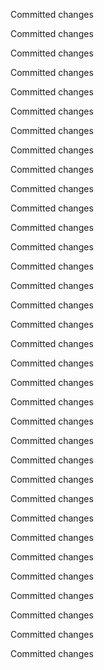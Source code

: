 Committed changes

Committed changes

Committed changes

Committed changes

Committed changes

Committed changes

Committed changes

Committed changes

Committed changes

Committed changes

Committed changes

Committed changes

Committed changes

Committed changes

Committed changes

Committed changes

Committed changes

Committed changes

Committed changes

Committed changes

Committed changes

Committed changes

Committed changes

Committed changes

Committed changes

Committed changes

Committed changes

Committed changes

Committed changes

Committed changes

Committed changes

Committed changes

Committed changes

Committed changes

